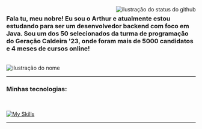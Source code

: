 <img align='right' src="https://github-readme-stats.vercel.app/api?username=0hTutu&show_icons=true&title_color=783c00&text_color=af552e&icon_color=783c00&bg_color=f8efd4&cache_seconds=2300" alt="ilustração do status do github">

### Fala tu, meu nobre! Eu sou o Arthur e atualmente estou estudando para ser um desenvolvedor backend com foco em Java. Sou um dos 50 selecionados da turma de programação do Geração Caldeira '23, onde foram mais de 5000 candidatos e 4 meses de cursos online!
</br>
<img src="https://img.shields.io/static/v1?label=Overview&message=0hTutu&color=f8efd4&style=for-the-badge&logo=GitHub" alt="ilustração do nome">
</br>

---
### Minhas tecnologias:
</br>

[![My Skills](https://skillicons.dev/icons?i=java,gradle,spring,maven,postgres,idea,vscode,github,git,&perline=3)](https://skillicons.dev)

<hr>
